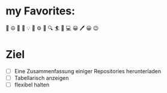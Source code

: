# my Favorites:
&#x1F957; &#x262E; &#x1F35D; &#x1F36B; &#x1F4A1;
&#x1F527; &#x2699; &#x1F50E; &#x1F50D;
&#x1F3C4; &#x1F4C0; &#x1F4BB;
&#x1F600; &#x1F58A; &#x1F600; &#x1F609;
# Ziel
- [ ] Eine Zusammenfassung einiger Repositories herunterladen
- [ ] Tabellarisch anzeigen
- [ ] flexibel halten
